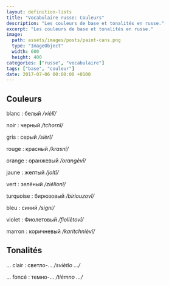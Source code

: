 ```yaml
---
layout: definition-lists
title: "Vocabulaire russe: Couleurs"
description: "Les couleurs de base et tonalités en russe."
excerpt: "Les couleurs de base et tonalités en russe."
image:
  path: assets/images/posts/paint-cans.png
  type: "ImageObject"
  width: 600
  height: 400
categories: ["russe", "vocabulaire"]
tags: ["base", "couleur"]
date: 2017-07-06 00:00:00 +0100
---
```


## Couleurs

blanc
: белый
*/vièlî/*

noir
: черный
*/tchornî/*

gris
: серый
*/sièrî/*

rouge
: красный
*/krasnî/*

orange
: оранжевый
*/orangèvî/*

jaune
: желтый
*/joltî/*

vert
: зелёный
*/ziélionî/*

turquoise
: бирюзовый
*/biriouzovî/*

bleu
: синий
*/signi/*

violet
: Фиолетовый
*/fioliètovî/*

marron
: коричневый
*/karitchnièvî/*


## Tonalités

… clair
: светло-…
*/sviètlo …/*

… foncé
: темно-…
*/tièmno …/*
